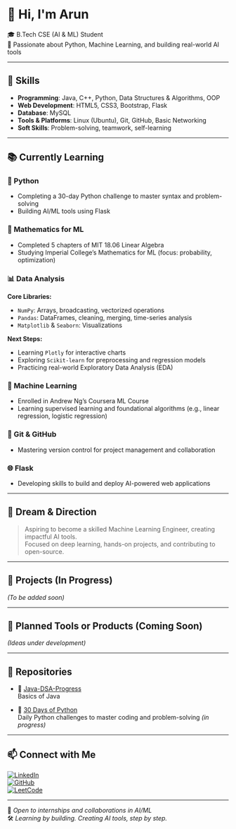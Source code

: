 # 👋 Hi, I'm Arun  
🎓 B.Tech CSE (AI & ML) Student  
📍 Passionate about Python, Machine Learning, and building real-world AI tools

---

## 🚀 Skills

- **Programming**: Java, C++, Python, Data Structures & Algorithms, OOP  
- **Web Development**: HTML5, CSS3, Bootstrap, Flask  
- **Database**: MySQL  
- **Tools & Platforms**: Linux (Ubuntu), Git, GitHub, Basic Networking  
- **Soft Skills**: Problem-solving, teamwork, self-learning  

---

## 📚 Currently Learning

### 🐍 Python
- Completing a 30-day Python challenge to master syntax and problem-solving  
- Building AI/ML tools using Flask

### 🔢 Mathematics for ML
- Completed 5 chapters of MIT 18.06 Linear Algebra  
- Studying Imperial College’s Mathematics for ML (focus: probability, optimization)

### 📊 Data Analysis
**Core Libraries:**
- `NumPy`: Arrays, broadcasting, vectorized operations  
- `Pandas`: DataFrames, cleaning, merging, time-series analysis  
- `Matplotlib` & `Seaborn`: Visualizations  

**Next Steps:**
- Learning `Plotly` for interactive charts  
- Exploring `Scikit-learn` for preprocessing and regression models  
- Practicing real-world Exploratory Data Analysis (EDA)

### 🤖 Machine Learning
- Enrolled in Andrew Ng’s Coursera ML Course  
- Learning supervised learning and foundational algorithms (e.g., linear regression, logistic regression)

### 🔧 Git & GitHub
- Mastering version control for project management and collaboration

### 🌐 Flask
- Developing skills to build and deploy AI-powered web applications

---

## 🎯 Dream & Direction

> Aspiring to become a skilled Machine Learning Engineer, creating impactful AI tools.  
> Focused on deep learning, hands-on projects, and contributing to open-source.

---

## 💼 Projects (In Progress)

*(To be added soon)*

---

## 🚀 Planned Tools or Products (Coming Soon)

*(Ideas under development)*

---

## 📁 Repositories

- 🧵 [Java-DSA-Progress](https://github.com/arunpalanivel2377/Java-Dsa-Progress)  
    Basics of Java

- 🐍 [30 Days of Python](https://github.com/arunpalanivel2377/30-days-python)  
  Daily Python challenges to master coding and problem-solving *(in progress)*

---

## 📫 Connect with Me

[![LinkedIn](https://img.shields.io/badge/LinkedIn-blue?style=flat&logo=linkedin)](https://www.linkedin.com/in/arun-palanivel-a15848348/)  
[![GitHub](https://img.shields.io/badge/GitHub-black?style=flat&logo=github)](https://github.com/arunpalanivel2377)  
[![LeetCode](https://img.shields.io/badge/LeetCode-orange?style=flat&logo=leetcode)](https://leetcode.com/u/arunpalanivel2377/)

---

📧 *Open to internships and collaborations in AI/ML*  
🛠 *Learning by building. Creating AI tools, step by step.*


<!--
**arunpalanivel2377/arunpalanivel2377** is a ✨ _special_ ✨ repository because its `README.md` (this file) appears on your GitHub profile.

Here are some ideas to get you started:

- 🔭 I’m currently working on ...
- 🌱 I’m currently learning ...
- 👯 I’m looking to collaborate on ...
- 🤔 I’m looking for help with ...
- 💬 Ask me about ...
- 📫 How to reach me: ...
- 😄 Pronouns: ...
- ⚡ Fun fact: ...
-->





<!--
**arunpalanivel2377/arunpalanivel2377** is a ✨ _special_ ✨ repository because its `README.md` (this file) appears on your GitHub profile.

Here are some ideas to get you started:

- 🔭 I’m currently working on ...
- 🌱 I’m currently learning ...
- 👯 I’m looking to collaborate on ...
- 🤔 I’m looking for help with ...
- 💬 Ask me about ...
- 📫 How to reach me: ...
- 😄 Pronouns: ...
- ⚡ Fun fact: ...
-->
